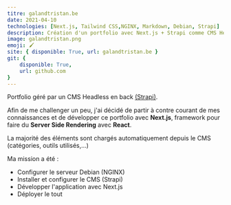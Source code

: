 ```yaml
---
titre: galandtristan.be
date: 2021-04-10
technologies: [Next.js, Tailwind CSS,NGINX, Markdown, Debian, Strapi]
description: Création d'un portfolio avec Next.js + Strapi comme CMS Headlass
image: galandtristan.png
emoji: 🖌
site: { disponible: True, url: galandtristan.be }
git: {
    disponible: True,
    url: github.com
}
---
```


Portfolio géré par un CMS Headless en back [(Strapi)](https://strapi.io).

Afin de me challenger un peu, j'ai décidé de partir à contre courant de mes connaissances et de développer ce portfolio avec **Next.js**, framework pour faire du **Server Side Rendering** avec **React**.

La majorité des éléments sont chargés automatiquement depuis le CMS (catégories, outils utilisés,...)

Ma mission a été :
- Configurer le serveur Debian (NGINX)
- Installer et configurer le CMS (Strapi)
- Développer l'application avec Next.js
- Déployer le tout
